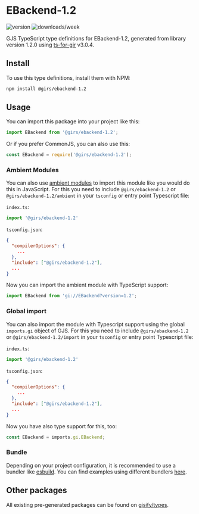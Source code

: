 
# EBackend-1.2

![version](https://img.shields.io/npm/v/@girs/ebackend-1.2)
![downloads/week](https://img.shields.io/npm/dw/@girs/ebackend-1.2)


GJS TypeScript type definitions for EBackend-1.2, generated from library version 1.2.0 using [ts-for-gir](https://github.com/gjsify/ts-for-gir) v3.0.4.


## Install

To use this type definitions, install them with NPM:
```bash
npm install @girs/ebackend-1.2
```

## Usage

You can import this package into your project like this:
```ts
import EBackend from '@girs/ebackend-1.2';
```

Or if you prefer CommonJS, you can also use this:
```ts
const EBackend = require('@girs/ebackend-1.2');
```

### Ambient Modules

You can also use [ambient modules](https://github.com/gjsify/ts-for-gir/tree/main/packages/cli#ambient-modules) to import this module like you would do this in JavaScript.
For this you need to include `@girs/ebackend-1.2` or `@girs/ebackend-1.2/ambient` in your `tsconfig` or entry point Typescript file:

`index.ts`:
```ts
import '@girs/ebackend-1.2'
```

`tsconfig.json`:
```json
{
  "compilerOptions": {
    ...
  },
  "include": ["@girs/ebackend-1.2"],
  ...
}
```

Now you can import the ambient module with TypeScript support: 

```ts
import EBackend from 'gi://EBackend?version=1.2';
```

### Global import

You can also import the module with Typescript support using the global `imports.gi` object of GJS.
For this you need to include `@girs/ebackend-1.2` or `@girs/ebackend-1.2/import` in your `tsconfig` or entry point Typescript file:

`index.ts`:
```ts
import '@girs/ebackend-1.2'
```

`tsconfig.json`:
```json
{
  "compilerOptions": {
    ...
  },
  "include": ["@girs/ebackend-1.2"],
  ...
}
```

Now you have also type support for this, too:

```ts
const EBackend = imports.gi.EBackend;
```

### Bundle

Depending on your project configuration, it is recommended to use a bundler like [esbuild](https://esbuild.github.io/). You can find examples using different bundlers [here](https://github.com/gjsify/ts-for-gir/tree/main/examples).

## Other packages

All existing pre-generated packages can be found on [gjsify/types](https://github.com/gjsify/types).

